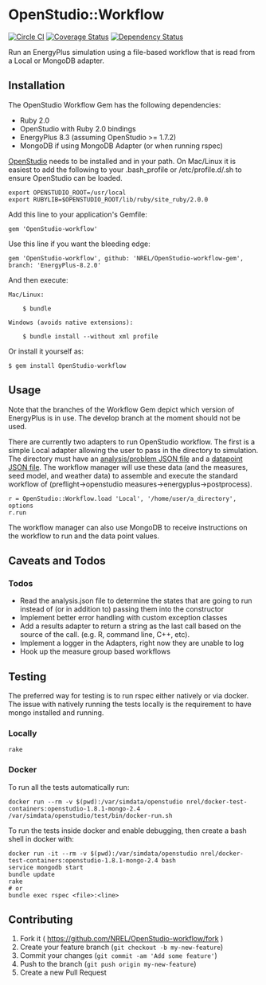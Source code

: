# OpenStudio::Workflow
[![Circle CI](https://circleci.com/gh/NREL/OpenStudio-workflow-gem/tree/EnergyPlus-8.3.0.svg?style=svg)](https://circleci.com/gh/NREL/OpenStudio-workflow-gem/tree/EnergyPlus-8.3.0)
[![Coverage Status](https://coveralls.io/repos/NREL/OpenStudio-workflow-gem/badge.svg?branch=docker-tests&service=github)](https://coveralls.io/github/NREL/OpenStudio-workflow-gem?branch=EnergyPlus-8.3.0) [![Dependency Status](https://www.versioneye.com/user/projects/5531fb7b10e714121100102e/badge.svg?style=flat)](https://www.versioneye.com/user/projects/5531fb7b10e714121100102e)

Run an EnergyPlus simulation using a file-based workflow that is read from a Local or MongoDB adapter.

## Installation

The OpenStudio Workflow Gem has the following dependencies:

* Ruby 2.0
* OpenStudio with Ruby 2.0 bindings
* EnergyPlus 8.3 (assuming OpenStudio >= 1.7.2)
* MongoDB if using MongoDB Adapter (or when running rspec)

[OpenStudio](http://developer.nrel.gov/downloads/buildings/openstudio/builds/) needs to be installed
and in your path.  On Mac/Linux it is easiest to add the following to your .bash_profile or /etc/profile.d/<file>.sh to ensure OpenStudio can be loaded.

    export OPENSTUDIO_ROOT=/usr/local
    export RUBYLIB=$OPENSTUDIO_ROOT/lib/ruby/site_ruby/2.0.0

Add this line to your application's Gemfile:

    gem 'OpenStudio-workflow'

Use this line if you want the bleeding edge:

    gem 'OpenStudio-workflow', github: 'NREL/OpenStudio-workflow-gem', branch: 'EnergyPlus-8.2.0'

And then execute:
    
    Mac/Linux:

        $ bundle
        
    Windows (avoids native extensions):
    
        $ bundle install --without xml profile

Or install it yourself as:
    
    $ gem install OpenStudio-workflow
    
## Usage

Note that the branches of the Workflow Gem depict which version of EnergyPlus is in use. The develop branch at the
moment should not be used.

There are currently two adapters to run OpenStudio workflow. The first is a simple Local adapter
allowing the user to pass in the directory to simulation. The directory must have an
[analysis/problem JSON file](spec/files/local_ex1/analysis_1.json) and a [datapoint JSON file](spec/files/local_ex1/datapoint_1.json).
The workflow manager will use these data (and the measures, seed model, and weather data) to assemble and
execute the standard workflow of (preflight->openstudio measures->energyplus->postprocess).

    r = OpenStudio::Workflow.load 'Local', '/home/user/a_directory', options
    r.run

The workflow manager can also use MongoDB to receive instructions on the workflow to run and the data point values.

## Caveats and Todos

### Todos

* Read the analysis.json file to determine the states that are going to run instead of (or in addition to) passing them into the constructor
* Implement better error handling with custom exception classes
* Add a results adapter to return a string as the last call based on the source of the call. (e.g. R, command line, C++, etc).
* Implement a logger in the Adapters, right now they are unable to log
* Hook up the measure group based workflows

## Testing

The preferred way for testing is to run rspec either natively or via docker. The issue with natively running the tests locally is the requirement to have mongo installed and running.

### Locally

```
rake
```

### Docker

To run all the tests automatically run:
```
docker run --rm -v $(pwd):/var/simdata/openstudio nrel/docker-test-containers:openstudio-1.8.1-mongo-2.4 /var/simdata/openstudio/test/bin/docker-run.sh
```

To run the tests inside docker and enable debugging, then create a bash shell in docker with:
```
docker run -it --rm -v $(pwd):/var/simdata/openstudio nrel/docker-test-containers:openstudio-1.8.1-mongo-2.4 bash
service mongodb start
bundle update
rake 
# or
bundle exec rspec <file>:<line>
```

## Contributing

1. Fork it ( https://github.com/NREL/OpenStudio-workflow/fork )
2. Create your feature branch (`git checkout -b my-new-feature`)
3. Commit your changes (`git commit -am 'Add some feature'`)
4. Push to the branch (`git push origin my-new-feature`)
5. Create a new Pull Request
